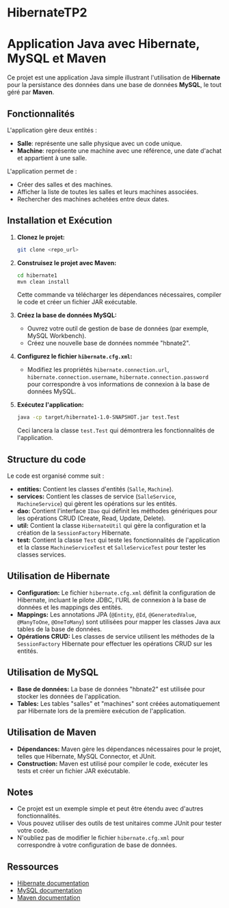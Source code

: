 # HibernateTP2
# Application Java avec Hibernate, MySQL et Maven

Ce projet est une application Java simple illustrant l'utilisation de **Hibernate** pour la persistance des données dans une base de données **MySQL**, le tout géré par **Maven**.

## Fonctionnalités

L'application gère deux entités :

* **Salle**: représente une salle physique avec un code unique.
* **Machine**: représente une machine avec une référence, une date d'achat et appartient à une salle.

L'application permet de :

* Créer des salles et des machines.
* Afficher la liste de toutes les salles et leurs machines associées.
* Rechercher des machines achetées entre deux dates.

## Installation et Exécution

1. **Clonez le projet:**
   ```bash
   git clone <repo_url>
   ```

2. **Construisez le projet avec Maven:**
   ```bash
   cd hibernate1
   mvn clean install
   ```
   Cette commande va télécharger les dépendances nécessaires, compiler le code et créer un fichier JAR exécutable.

3. **Créez la base de données MySQL:**
   * Ouvrez votre outil de gestion de base de données (par exemple, MySQL Workbench).
   * Créez une nouvelle base de données nommée "hbnate2".

4. **Configurez le fichier `hibernate.cfg.xml`:**
   * Modifiez les propriétés `hibernate.connection.url`, `hibernate.connection.username`, `hibernate.connection.password` pour correspondre à vos informations de connexion à la base de données MySQL.

5. **Exécutez l'application:**
   ```bash
   java -cp target/hibernate1-1.0-SNAPSHOT.jar test.Test
   ```
   Ceci lancera la classe `test.Test` qui démontrera les fonctionnalités de l'application.

## Structure du code

Le code est organisé comme suit :

* **entities:** Contient les classes d'entités (`Salle`, `Machine`).
* **services:** Contient les classes de service (`SalleService`, `MachineService`) qui gèrent les opérations sur les entités.
* **dao:** Contient l'interface `IDao` qui définit les méthodes génériques pour les opérations CRUD (Create, Read, Update, Delete).
* **util:** Contient la classe `HibernateUtil` qui gère la configuration et la création de la `SessionFactory` Hibernate.
* **test:** Contient la classe `Test` qui teste les fonctionnalités de l'application et la classe `MachineServiceTest` et `SalleServiceTest` pour tester les classes services.

## Utilisation de Hibernate

* **Configuration:** Le fichier `hibernate.cfg.xml` définit la configuration de Hibernate, incluant le pilote JDBC, l'URL de connexion à la base de données et les mappings des entités.
* **Mappings:** Les annotations JPA (`@Entity`, `@Id`, `@GeneratedValue`, `@ManyToOne`, `@OneToMany`) sont utilisées pour mapper les classes Java aux tables de la base de données.
* **Opérations CRUD:** Les classes de service utilisent les méthodes de la `SessionFactory` Hibernate pour effectuer les opérations CRUD sur les entités.

## Utilisation de MySQL

* **Base de données:** La base de données "hbnate2" est utilisée pour stocker les données de l'application.
* **Tables:** Les tables "salles" et "machines" sont créées automatiquement par Hibernate lors de la première exécution de l'application.

## Utilisation de Maven

* **Dépendances:** Maven gère les dépendances nécessaires pour le projet, telles que Hibernate, MySQL Connector, et JUnit.
* **Construction:** Maven est utilisé pour compiler le code, exécuter les tests et créer un fichier JAR exécutable.

## Notes

* Ce projet est un exemple simple et peut être étendu avec d'autres fonctionnalités.
* Vous pouvez utiliser des outils de test unitaires comme JUnit pour tester votre code.
* N'oubliez pas de modifier le fichier `hibernate.cfg.xml` pour correspondre à votre configuration de base de données.

## Ressources

* [Hibernate documentation](https://hibernate.org/orm/documentation/5.6/)
* [MySQL documentation](https://dev.mysql.com/doc/)
* [Maven documentation](https://maven.apache.org/guides/getting-started/maven-in-five-minutes.html)
